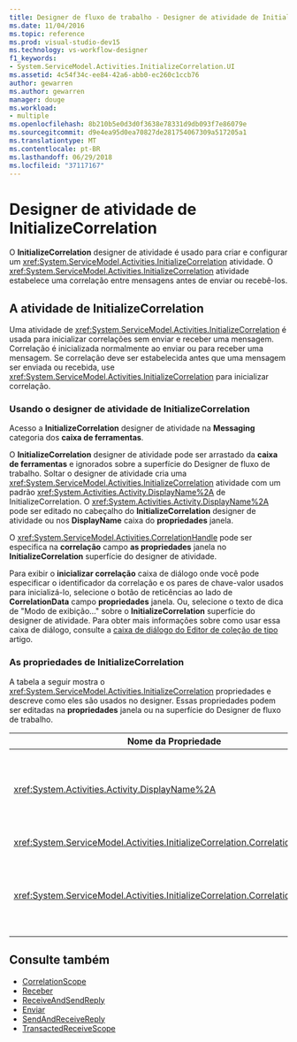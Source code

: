 ```yaml
---
title: Designer de fluxo de trabalho - Designer de atividade de InitializeCorrelation
ms.date: 11/04/2016
ms.topic: reference
ms.prod: visual-studio-dev15
ms.technology: vs-workflow-designer
f1_keywords:
- System.ServiceModel.Activities.InitializeCorrelation.UI
ms.assetid: 4c54f34c-ee84-42a6-abb0-ec260c1ccb76
author: gewarren
ms.author: gewarren
manager: douge
ms.workload:
- multiple
ms.openlocfilehash: 8b210b5e0d3d0f3638e78331d9db093f7e86079e
ms.sourcegitcommit: d9e4ea95d0ea70827de281754067309a517205a1
ms.translationtype: MT
ms.contentlocale: pt-BR
ms.lasthandoff: 06/29/2018
ms.locfileid: "37117167"
---
```

# <a name="initializecorrelation-activity-designer"></a>Designer de atividade de InitializeCorrelation

O **InitializeCorrelation** designer de atividade é usado para criar e configurar um <xref:System.ServiceModel.Activities.InitializeCorrelation> atividade. O <xref:System.ServiceModel.Activities.InitializeCorrelation> atividade estabelece uma correlação entre mensagens antes de enviar ou recebê-los.

## <a name="the-initializecorrelation-activity"></a>A atividade de InitializeCorrelation

Uma atividade de <xref:System.ServiceModel.Activities.InitializeCorrelation> é usada para inicializar correlações sem enviar e receber uma mensagem. Correlação é inicializada normalmente ao enviar ou para receber uma mensagem. Se correlação deve ser estabelecida antes que uma mensagem ser enviada ou recebida, use <xref:System.ServiceModel.Activities.InitializeCorrelation> para inicializar correlação.

### <a name="using-the-initializecorrelation-activity-designer"></a>Usando o designer de atividade de InitializeCorrelation

Acesso a **InitializeCorrelation** designer de atividade na **Messaging** categoria dos **caixa de ferramentas**.

O **InitializeCorrelation** designer de atividade pode ser arrastado da **caixa de ferramentas** e ignorados sobre a superfície do Designer de fluxo de trabalho. Soltar o designer de atividade cria uma <xref:System.ServiceModel.Activities.InitializeCorrelation> atividade com um padrão <xref:System.Activities.Activity.DisplayName%2A> de InitializeCorrelation. O <xref:System.Activities.Activity.DisplayName%2A> pode ser editado no cabeçalho do **InitializeCorrelation** designer de atividade ou nos **DisplayName** caixa do **propriedades** janela.

O <xref:System.ServiceModel.Activities.CorrelationHandle> pode ser especifica na **correlação** campo **as propriedades** janela no **InitializeCorrelation** superfície do designer de atividade.

Para exibir o **inicializar correlação** caixa de diálogo onde você pode especificar o identificador da correlação e os pares de chave-valor usados para inicializá-lo, selecione o botão de reticências ao lado de **CorrelationData** campo **propriedades** janela. Ou, selecione o texto de dica de "Modo de exibição..." sobre o **InitializeCorrelation** superfície do designer de atividade. Para obter mais informações sobre como usar essa caixa de diálogo, consulte a [caixa de diálogo do Editor de coleção de tipo](../workflow-designer/type-collection-editor-dialog-box.md) artigo.

### <a name="the-initializecorrelation-properties"></a>As propriedades de InitializeCorrelation

A tabela a seguir mostra o <xref:System.ServiceModel.Activities.InitializeCorrelation> propriedades e descreve como eles são usados no designer. Essas propriedades podem ser editadas na **propriedades** janela ou na superfície do Designer de fluxo de trabalho.

|Nome da Propriedade|Necessária|Uso|
|-------------------|--------------|-----------|
|<xref:System.Activities.Activity.DisplayName%2A>|False|O nome amigável de atividade de <xref:System.ServiceModel.Activities.InitializeCorrelation> . O valor padrão é InitializeCorrelation.<br /><br /> Embora o uso de um valor não padrão para amigável <xref:System.Activities.Activity.DisplayName%2A> não é estritamente necessária, é recomendável.|
|<xref:System.ServiceModel.Activities.InitializeCorrelation.Correlation%2A>|False|<xref:System.ServiceModel.Activities.CorrelationHandle> usado para associar atividades de fluxo de trabalho em correlação.|
|<xref:System.ServiceModel.Activities.InitializeCorrelation.CorrelationData%2A>|False|Um dicionário de dados de correlação que se relacionam mensagens ao fluxo de trabalho instância.<br /><br /> Use o **inicializar correlação** caixa de diálogo para configurar o <xref:System.ServiceModel.Activities.InitializeCorrelation.CorrelationData%2A>. Para obter mais informações sobre o uso esta caixa de diálogo, consulte a [caixa de diálogo do Editor de coleção de tipo](../workflow-designer/type-collection-editor-dialog-box.md) artigo.|

## <a name="see-also"></a>Consulte também

- [CorrelationScope](../workflow-designer/correlationscope-activity-designer.md)
- [Receber](../workflow-designer/receive-activity-designer.md)
- [ReceiveAndSendReply](../workflow-designer/receiveandsendreply-template-designer.md)
- [Enviar](../workflow-designer/send-activity-designer.md)
- [SendAndReceiveReply](../workflow-designer/sendandreceivereply-template-designer.md)
- [TransactedReceiveScope](../workflow-designer/transactedreceivescope-activity-designer.md)